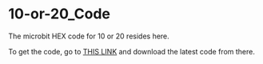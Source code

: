 # 10-or-20_Code
The microbit HEX code for 10 or 20 resides here.

To get the code, go to [THIS LINK](https://github.com/SejDevStuff/10-or-20_Code/releases) and download the latest code from there.
